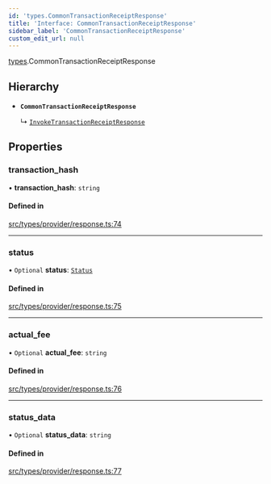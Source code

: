 ```yaml
---
id: 'types.CommonTransactionReceiptResponse'
title: 'Interface: CommonTransactionReceiptResponse'
sidebar_label: 'CommonTransactionReceiptResponse'
custom_edit_url: null
---
```


[types](../namespaces/types.md).CommonTransactionReceiptResponse

## Hierarchy

- **`CommonTransactionReceiptResponse`**

  ↳ [`InvokeTransactionReceiptResponse`](types.InvokeTransactionReceiptResponse.md)

## Properties

### transaction_hash

• **transaction_hash**: `string`

#### Defined in

[src/types/provider/response.ts:74](https://github.com/0xs34n/starknet.js/blob/v5.14.1/src/types/provider/response.ts#L74)

---

### status

• `Optional` **status**: [`Status`](../namespaces/types.md#status)

#### Defined in

[src/types/provider/response.ts:75](https://github.com/0xs34n/starknet.js/blob/v5.14.1/src/types/provider/response.ts#L75)

---

### actual_fee

• `Optional` **actual_fee**: `string`

#### Defined in

[src/types/provider/response.ts:76](https://github.com/0xs34n/starknet.js/blob/v5.14.1/src/types/provider/response.ts#L76)

---

### status_data

• `Optional` **status_data**: `string`

#### Defined in

[src/types/provider/response.ts:77](https://github.com/0xs34n/starknet.js/blob/v5.14.1/src/types/provider/response.ts#L77)
